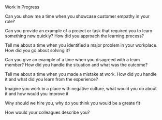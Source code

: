 Work in Progress


Can you show me a time when you showcase customer empathy in your role?

Can you provide an example of a project or task that required you to learn something new quickly? How did you approach the learning process? 

Tell me about a time when you identified a major problem in your workplace. How did you go about solving it?

Can you give an example of a time when you disagreed with a team member? How did you handle the situation and what was the outcome?

Tell me about a time when you made a mistake at work. How did you handle it and what did you learn from the experience?

Imagine you work in a place with negative culture, what would you do about it and how would you improve it

Why should we hire you, why do you think you would be a greate fit

How would your colleagues describe you?

